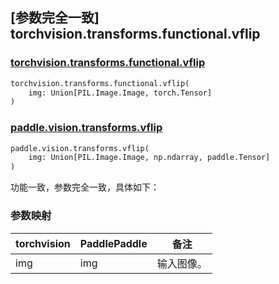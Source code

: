## [参数完全一致] torchvision.transforms.functional.vflip

### [torchvision.transforms.functional.vflip](https://pytorch.org/vision/main/generated/torchvision.transforms.functional.vflip.html)

```python
torchvision.transforms.functional.vflip(
    img: Union[PIL.Image.Image, torch.Tensor]
)
```

### [paddle.vision.transforms.vflip](https://www.paddlepaddle.org.cn/documentation/docs/zh/develop/api/paddle/vision/transforms/vflip_cn.html)

```python
paddle.vision.transforms.vflip(
    img: Union[PIL.Image.Image, np.ndarray, paddle.Tensor]
)
```

功能一致，参数完全一致，具体如下：

### 参数映射

| torchvision | PaddlePaddle    | 备注      |
| ----------- | --------------- | --------- |
| img         | img             | 输入图像。 |
